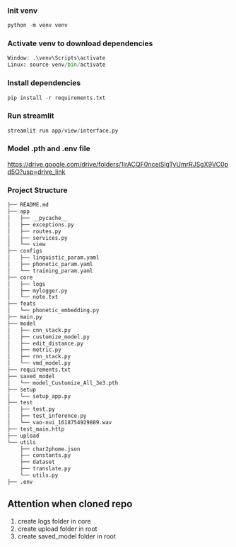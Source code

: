 ### Init venv
```python
python -m venv venv
```

### Activate venv to download dependencies
```python 
Window: .\venv\Scripts\activate
Linux: source venv/bin/activate
```

### Install dependencies
```python
pip install -r requirements.txt
```

### Run streamlit
```python
streamlit run app/view/interface.py
```

### Model .pth and .env file
https://drive.google.com/drive/folders/1jrACQF0nceiSlgTyUmrRJSgX9VC0pd5O?usp=drive_link

### Project Structure
```bash
├── README.md
├── app
│   ├── __pycache__
│   ├── exceptions.py
│   ├── routes.py
│   ├── services.py
│   └── view
├── configs
│   ├── linguistic_param.yaml
│   ├── phonetic_param.yaml
│   └── training_param.yaml
├── core
│   ├── logs
│   ├── mylogger.py
│   └── note.txt
├── feats
│   └── phonetic_embedding.py
├── main.py
├── model
│   ├── cnn_stack.py
│   ├── customize_model.py
│   ├── edit_distance.py
│   ├── metric.py
│   ├── rnn_stack.py
│   └── vmd_model.py
├── requirements.txt
├── saved_model
│   └── model_Customize_All_3e3.pth
├── setup
│   └── setup_app.py
├── test
│   ├── test.py
│   ├── test_inference.py
│   └── vao-nui_1618754929889.wav
├── test_main.http
├── upload
└── utils
    ├── char2phome.json
    ├── constants.py
    ├── dataset
    ├── translate.py
    └── utils.py
├── .env
```

## Attention when cloned repo 
1. create logs folder in core
2. create upload folder in root
3. create saved_model folder in root
